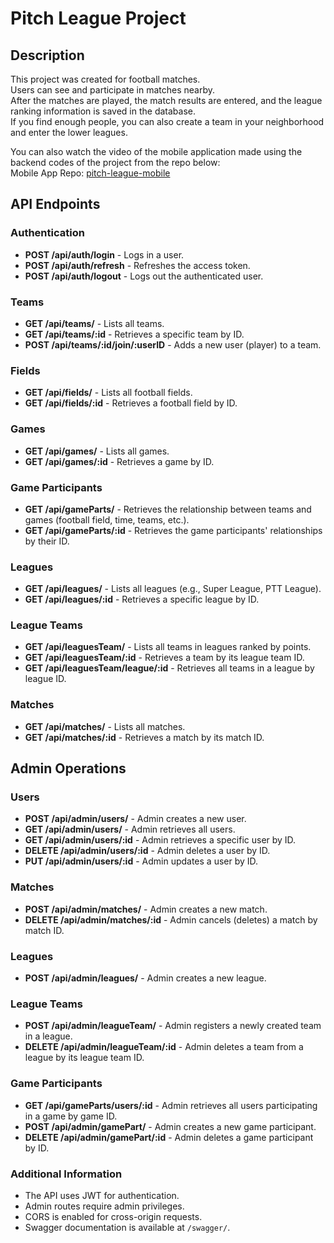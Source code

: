 # Pitch League Project

## Description

This project was created for football matches.<br>
Users can see and participate in matches nearby.<br>
After the matches are played, the match results are entered, and the league ranking information is saved in the database.<br>
If you find enough people, you can also create a team in your neighborhood and enter the lower leagues.

You can also watch the video of the mobile application made using the backend codes of the project from the repo below:
<br>
Mobile App Repo: [pitch-league-mobile](https://github.com/Furkanturan8/pitch-league-app)

## API Endpoints

### Authentication
- **POST /api/auth/login** - Logs in a user.
- **POST /api/auth/refresh** - Refreshes the access token.
- **POST /api/auth/logout** - Logs out the authenticated user.

### Teams
- **GET /api/teams/** - Lists all teams.
- **GET /api/teams/:id** - Retrieves a specific team by ID.
- **POST /api/teams/:id/join/:userID** - Adds a new user (player) to a team.

### Fields
- **GET /api/fields/** - Lists all football fields.
- **GET /api/fields/:id** - Retrieves a football field by ID.

### Games
- **GET /api/games/** - Lists all games.
- **GET /api/games/:id** - Retrieves a game by ID.

### Game Participants
- **GET /api/gameParts/** - Retrieves the relationship between teams and games (football field, time, teams, etc.).
- **GET /api/gameParts/:id** - Retrieves the game participants' relationships by their ID.

### Leagues
- **GET /api/leagues/** - Lists all leagues (e.g., Super League, PTT League).
- **GET /api/leagues/:id** - Retrieves a specific league by ID.

### League Teams
- **GET /api/leaguesTeam/** - Lists all teams in leagues ranked by points.
- **GET /api/leaguesTeam/:id** - Retrieves a team by its league team ID.
- **GET /api/leaguesTeam/league/:id** - Retrieves all teams in a league by league ID.

### Matches
- **GET /api/matches/** - Lists all matches.
- **GET /api/matches/:id** - Retrieves a match by its match ID.

## Admin Operations

### Users
- **POST /api/admin/users/** - Admin creates a new user.
- **GET /api/admin/users/** - Admin retrieves all users.
- **GET /api/admin/users/:id** - Admin retrieves a specific user by ID.
- **DELETE /api/admin/users/:id** - Admin deletes a user by ID.
- **PUT /api/admin/users/:id** - Admin updates a user by ID.

### Matches
- **POST /api/admin/matches/** - Admin creates a new match.
- **DELETE /api/admin/matches/:id** - Admin cancels (deletes) a match by match ID.

### Leagues
- **POST /api/admin/leagues/** - Admin creates a new league.

### League Teams
- **POST /api/admin/leagueTeam/** - Admin registers a newly created team in a league.
- **DELETE /api/admin/leagueTeam/:id** - Admin deletes a team from a league by its league team ID.

### Game Participants
- **GET /api/gameParts/users/:id** - Admin retrieves all users participating in a game by game ID.
- **POST /api/admin/gamePart/** - Admin creates a new game participant.
- **DELETE /api/admin/gamePart/:id** - Admin deletes a game participant by ID.

### Additional Information
- The API uses JWT for authentication.
- Admin routes require admin privileges.
- CORS is enabled for cross-origin requests.
- Swagger documentation is available at `/swagger/`.
